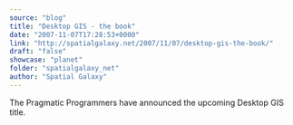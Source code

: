 ```yaml
---
source: "blog"
title: "Desktop GIS - the book"
date: "2007-11-07T17:28:53+0000"
link: "http://spatialgalaxy.net/2007/11/07/desktop-gis-the-book/"
draft: "false"
showcase: "planet"
folder: "spatialgalaxy_net"
author: "Spatial Galaxy"
---
```


The Pragmatic Programmers have announced the upcoming Desktop GIS title.
